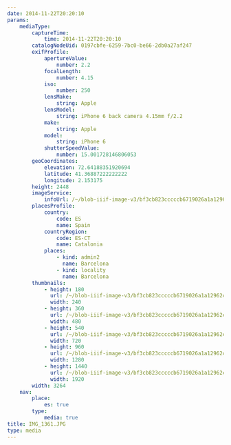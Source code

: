 ```yaml
---
date: 2014-11-22T20:20:10
params:
    mediaType:
        captureTime:
            time: 2014-11-22T20:20:10
        catalogNodeUid: 0197cbfe-6259-7bc0-be66-2db0a27af247
        exifProfile:
            apertureValue:
                number: 2.2
            focalLength:
                number: 4.15
            iso:
                number: 250
            lensMake:
                string: Apple
            lensModel:
                string: iPhone 6 back camera 4.15mm f/2.2
            make:
                string: Apple
            model:
                string: iPhone 6
            shutterSpeedValue:
                number: 15.001728146806053
        geoCoordinates:
            elevation: 72.64188351920694
            latitude: 41.36887222222222
            longitude: 2.153175
        height: 2448
        imageService:
            infoUrl: /~/blob-iiif-image-v3/bf3cb823cccccb6719026a1a12962ccfa3af08a750d261a5213f3f8b056cbf78/info.json
        placesProfile:
            country:
                code: ES
                name: Spain
            countryRegion:
                code: ES-CT
                name: Catalonia
            places:
                - kind: admin2
                  name: Barcelona
                - kind: locality
                  name: Barcelona
        thumbnails:
            - height: 180
              url: /~/blob-iiif-image-v3/bf3cb823cccccb6719026a1a12962ccfa3af08a750d261a5213f3f8b056cbf78/full/240%2C180/0/default.jpg
              width: 240
            - height: 360
              url: /~/blob-iiif-image-v3/bf3cb823cccccb6719026a1a12962ccfa3af08a750d261a5213f3f8b056cbf78/full/480%2C360/0/default.jpg
              width: 480
            - height: 540
              url: /~/blob-iiif-image-v3/bf3cb823cccccb6719026a1a12962ccfa3af08a750d261a5213f3f8b056cbf78/full/720%2C540/0/default.jpg
              width: 720
            - height: 960
              url: /~/blob-iiif-image-v3/bf3cb823cccccb6719026a1a12962ccfa3af08a750d261a5213f3f8b056cbf78/full/1280%2C960/0/default.jpg
              width: 1280
            - height: 1440
              url: /~/blob-iiif-image-v3/bf3cb823cccccb6719026a1a12962ccfa3af08a750d261a5213f3f8b056cbf78/full/1920%2C1440/0/default.jpg
              width: 1920
        width: 3264
    nav:
        place:
            es: true
        type:
            media: true
title: IMG_1361.JPG
type: media
---
```

